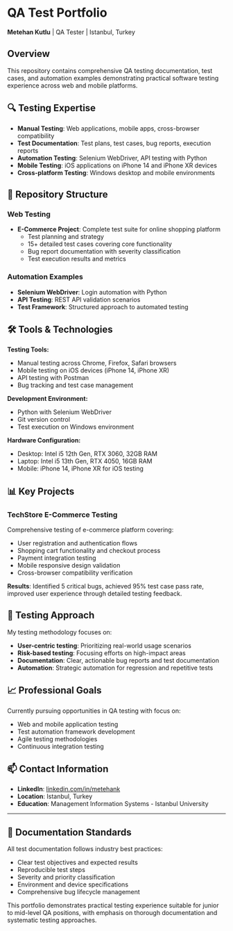 # QA Test Portfolio

**Metehan Kutlu** | QA Tester | Istanbul, Turkey

## Overview

This repository contains comprehensive QA testing documentation, test cases, and automation examples demonstrating practical software testing experience across web and mobile platforms.

## 🔍 Testing Expertise

- **Manual Testing**: Web applications, mobile apps, cross-browser compatibility
- **Test Documentation**: Test plans, test cases, bug reports, execution reports
- **Automation Testing**: Selenium WebDriver, API testing with Python
- **Mobile Testing**: iOS applications on iPhone 14 and iPhone XR devices
- **Cross-platform Testing**: Windows desktop and mobile environments

## 📁 Repository Structure

### Web Testing
- **E-Commerce Project**: Complete test suite for online shopping platform
  - Test planning and strategy
  - 15+ detailed test cases covering core functionality
  - Bug report documentation with severity classification
  - Test execution results and metrics

### Automation Examples
- **Selenium WebDriver**: Login automation with Python
- **API Testing**: REST API validation scenarios
- **Test Framework**: Structured approach to automated testing

## 🛠 Tools & Technologies

**Testing Tools:**
- Manual testing across Chrome, Firefox, Safari browsers
- Mobile testing on iOS devices (iPhone 14, iPhone XR)
- API testing with Postman
- Bug tracking and test case management

**Development Environment:**
- Python with Selenium WebDriver
- Git version control
- Test execution on Windows environment

**Hardware Configuration:**
- Desktop: Intel i5 12th Gen, RTX 3060, 32GB RAM
- Laptop: Intel i5 13th Gen, RTX 4050, 16GB RAM
- Mobile: iPhone 14, iPhone XR for iOS testing

## 📊 Key Projects

### TechStore E-Commerce Testing
Comprehensive testing of e-commerce platform covering:
- User registration and authentication flows
- Shopping cart functionality and checkout process
- Payment integration testing
- Mobile responsive design validation
- Cross-browser compatibility verification

**Results**: Identified 5 critical bugs, achieved 95% test case pass rate, improved user experience through detailed testing feedback.

## 🎯 Testing Approach

My testing methodology focuses on:
- **User-centric testing**: Prioritizing real-world usage scenarios
- **Risk-based testing**: Focusing efforts on high-impact areas
- **Documentation**: Clear, actionable bug reports and test documentation
- **Automation**: Strategic automation for regression and repetitive tests

## 📈 Professional Goals

Currently pursuing opportunities in QA testing with focus on:
- Web and mobile application testing
- Test automation framework development
- Agile testing methodologies
- Continuous integration testing

## 📫 Contact Information

- **LinkedIn**: [linkedin.com/in/metehank](https://www.linkedin.com/in/metehank/)
- **Location**: Istanbul, Turkey
- **Education**: Management Information Systems - Istanbul University

---

## 📝 Documentation Standards

All test documentation follows industry best practices:
- Clear test objectives and expected results
- Reproducible test steps
- Severity and priority classification
- Environment and device specifications
- Comprehensive bug lifecycle management

This portfolio demonstrates practical testing experience suitable for junior to mid-level QA positions, with emphasis on thorough documentation and systematic testing approaches.